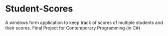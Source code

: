 # Student-Scores
A windows form application to keep track of scores of multiple students and their scores. Final Project for Contemporary Programming (in C#)
